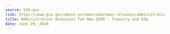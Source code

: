 ```yaml
---
source: GSA.gov
link: https://www.gsa.gov/about-us/newsroom/news-releases/administration-announces-two-new-qsmo-treasury-and-gsa
title: Administration Announces Two New QSMO - Treasury and GSA
date: June 29, 2020
---
```

